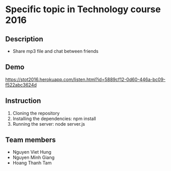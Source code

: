 Specific topic in Technology course 2016
=============================

Description
-----------------------------
* Share mp3 file and chat between friends

Demo
-----------------------------
https://stot2016.herokuapp.com/listen.html?id=5889cf12-0d60-446a-bc09-f522abc3624d

Instruction
-----------------------------
1. Cloning the repository
2. Installing the dependencies: npm install
3. Running the server: node server.js

Team members
-----------------------------
* Nguyen Viet Hung
* Nguyen Minh Giang
* Hoang Thanh Tam
